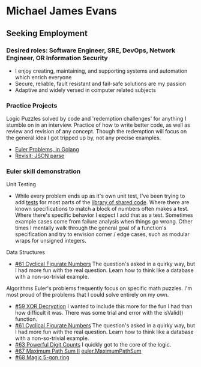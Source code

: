 # Michael James Evans
## Seeking Employment
### Desired roles: Software Engineer, SRE, DevOps, Network Engineer, OR Information Security
* I enjoy creating, maintaining, and supporting systems and automation which enrich everyone
* Secure, reliable, fault resistant and fail-safe solutions are my passion
* Adaptive and widely versed in computer related subjects

### Practice Projects
Logic Puzzles solved by code and 'redemption challenges' for anything I stumble on in an interview.  Practice of how to write better code, as well as review and revision of any concept.  Though the redemption will focus on the general idea I got tripped up by, not any precise examples.
* [Euler Problems, in Golang](euler/go)
* [Revisit: JSON parse](refresh/jsonparse)

### Euler skill demonstration

Unit Testing
* While every problem ends up as it's own unit test, I've been trying to add [tests](euler/go/euler/pe_euler_test.go) for most parts of the [library of shared code](euler/go/euler/pe_euler.go).  Where there are known specifications to match a block of numbers often makes a test.  Where there's specific behavior I expect I add that as a test.  Sometimes example cases come from failure analysis when things go wrong.  Other times I mentally walk through the general goal of a function's specification and try to envision corner / edge cases, such as modular wraps for unsigned integers.

Data Structures
* [#61 Cyclical Figurate Numbers](euler/go/pe_0061.go) The question's asked in a quirky way, but I had more fun with the real question.  Learn how to think like a database with a non-so-trivial example.

Algorithms Euler's problems frequently focus on specific math puzzles.  I'm most proud of the problems that I could solve entirely on my own.
* [#59 XOR Decryption](euler/go/pe_0059.go) I wanted to include this more for the fun I had than how difficult it was.  There was some trial and error with the isValid() function.
* [#61 Cyclical Figurate Numbers](euler/go/pe_0061.go) The question's asked in a quirky way, but I had more fun with the real question.  Learn how to think like a database with a non-so-trivial example.
* [#63 Powerful Digit Counts](euler/go/pe_0063.go) I quickly got to the core of the logic.
* [#67 Maximum Path Sum II](euler/go/pe_0067.go) [euler.MaximumPathSum](https://github.com/mjevans/code-practice/blob/99b8a9930ffaab34b7c6a3692cdd3e4fb3a55c55/euler/go/euler/pe_euler.go#L2048)
* [#68 Magic 5-gon ring](euler/go/pe_0068.go)
